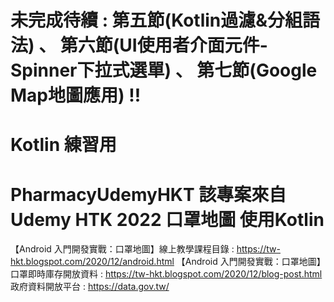 # 未完成待續 : 第五節(Kotlin過濾&分組語法) 、 第六節(UI使用者介面元件-Spinner下拉式選單) 、 第七節(Google Map地圖應用) !!
# Kotlin 練習用
# PharmacyUdemyHKT 該專案來自Udemy HTK 2022 口罩地圖 使用Kotlin 
【Android 入門開發實戰：口罩地圖】線上教學課程目錄 : https://tw-hkt.blogspot.com/2020/12/android.html
【Android 入門開發實戰：口罩地圖】口罩即時庫存開放資料 : https://tw-hkt.blogspot.com/2020/12/blog-post.html
政府資料開放平台 : https://data.gov.tw/
